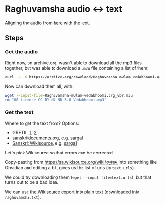# Raghuvamsha audio <-> text

Aligning the audio from [here](https://archive.org/details/Raghuvamsha-mUlam-vedabhoomi.org) with the text.

## Steps

### Get the audio

Right now, on archive.org, wasn't able to download all the mp3 files together, but was able to download a `.m3u` file containing a list of them:

```sh
curl -L -O https://archive.org/download/Raghuvamsha-mUlam-vedabhoomi.org/Raghuvamsha-mUlam-vedabhoomi.org_vbr.m3u
```

Now can download them all, with:

```sh
wget --input-file=Raghuvamsha-mUlam-vedabhoomi.org_vbr.m3u
rm "00 License CC BY-NC-ND 3.0 Vedabhoomi.mp3"
```

### Get the text

Where to get the text from? Options:

- GRETIL: [1](https://gretil.sub.uni-goettingen.de/gretil/1_sanskr/5_poetry/2_kavya/kragh_pu.htm), [2](https://gretil.sub.uni-goettingen.de/gretil/corpustei/transformations/html/sa_kAlidAsa-raghuvaMza.htm)
- [sanskritdocuments.org](https://sanskritdocuments.org/sanskrit/kalidasa/), e.g. [sarga1](https://sanskritdocuments.org/doc_z_misc_major_works/raghuvansha1.html)
- [Sanskrit Wikisource](https://sa.wikisource.org/wiki/%E0%A4%B0%E0%A4%98%E0%A5%81%E0%A4%B5%E0%A4%82%E0%A4%B6%E0%A4%AE%E0%A5%8D), e.g. [sarga1](https://sa.wikisource.org/wiki/%E0%A4%B0%E0%A4%98%E0%A5%81%E0%A4%B5%E0%A4%82%E0%A4%B6%E0%A4%AE%E0%A5%8D/%E0%A4%AA%E0%A5%8D%E0%A4%B0%E0%A4%A5%E0%A4%AE%E0%A4%83_%E0%A4%B8%E0%A4%B0%E0%A5%8D%E0%A4%97%E0%A4%83)

Let's pick Wikisource so that errors can be corrected.

Copy-pasting from https://sa.wikisource.org/wiki/रघुवंशम् into something like Obsidian and editing a bit, gives us the list of urls (in `text.urls`).

We could try downloading them (`wget --input-file=text.urls`), but that turns out to be a bad idea.

We can use [the Wikisource export](https://ws-export.wmcloud.org/?lang=sa&title=%E0%A4%B0%E0%A4%98%E0%A5%81%E0%A4%B5%E0%A4%82%E0%A4%B6%E0%A4%AE%E0%A5%8D) into plain text (downloaded into `raghuvamsha.txt`).

